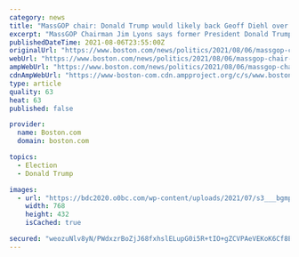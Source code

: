 ```yaml
---
category: news
title: "MassGOP chair: Donald Trump would likely back Geoff Diehl over Charlie Baker in governor’s race"
excerpt: "MassGOP Chairman Jim Lyons says former President Donald Trump would likely back former state Rep. Geoff Diehl over Gov. Charlie Baker."
publishedDateTime: 2021-08-06T23:55:00Z
originalUrl: "https://www.boston.com/news/politics/2021/08/06/massgop-chair-donald-trump-would-likely-back-geoff-diehl-over-charlie-baker-in-governors-race/"
webUrl: "https://www.boston.com/news/politics/2021/08/06/massgop-chair-donald-trump-would-likely-back-geoff-diehl-over-charlie-baker-in-governors-race/"
ampWebUrl: "https://www.boston.com/news/politics/2021/08/06/massgop-chair-donald-trump-would-likely-back-geoff-diehl-over-charlie-baker-in-governors-race/?amp=1"
cdnAmpWebUrl: "https://www-boston-com.cdn.ampproject.org/c/s/www.boston.com/news/politics/2021/08/06/massgop-chair-donald-trump-would-likely-back-geoff-diehl-over-charlie-baker-in-governors-race/?amp=1"
type: article
quality: 63
heat: 63
published: false

provider:
  name: Boston.com
  domain: boston.com

topics:
  - Election
  - Donald Trump

images:
  - url: "https://bdc2020.o0bc.com/wp-content/uploads/2021/07/s3___bgmp-arc_arc-feeds_generic-photos_to-arc_clark_gop_02-60f59f4d98b26-768x432.jpg"
    width: 768
    height: 432
    isCached: true

secured: "weozuNlv8yN/PWdxzrBoZjJ68fxhslELupG0i5R+tIO+gZCVPAeVEKoK6Cf8Ezfsj6RY3u6+0ZrwUFtU4UKwvveeknut8dLV/kWfNg2gHY/AVRKGZC+56AZYN+e5eJF+rw4C65zmmYtVcP7A1FkOJdqQC5MTyruCH42khLdHstc4EGNyZYgGnz2UI9XdqPzIlex/gUUprxjP2e1iYG8NNP76aUclEp9pFMBAD18MIlozZCowFnogNbc/JEIKHQZRUOLTBdri504MQceL8B9YjI2WIV4tbSARxktQhYLrloQLjwriGd/B0p0Ez61sm13ceXLxVDDwsA7vFD33xt6RxTtHKUTD9apnboVuLfKDM9M=;C2g2lh0Ek/uYIbNnsWDB8Q=="
---
```


